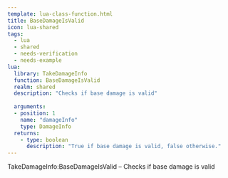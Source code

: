 ```yaml
---
template: lua-class-function.html
title: BaseDamageIsValid
icon: lua-shared
tags:
  - lua
  - shared
  - needs-verification
  - needs-example
lua:
  library: TakeDamageInfo
  function: BaseDamageIsValid
  realm: shared
  description: "Checks if base damage is valid"
  
  arguments:
  - position: 1
    name: "damageInfo"
    type: DamageInfo
  returns:
    - type: boolean
      description: "True if base damage is valid, false otherwise."
---
```


<div class="lua__search__keywords">
TakeDamageInfo:BaseDamageIsValid &#x2013; Checks if base damage is valid
</div>
